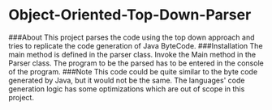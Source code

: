 # Object-Oriented-Top-Down-Parser

###About
This project parses the code using the top down approach and tries to replicate the code generation of Java ByteCode.
###Installation
The main method is defined in the parser class. 
Invoke the Main method in the Parser class. The program to be the parsed has to be entered in the console of the program.
###Note
This code could be quite similar to the byte code generated by Java, but it would not be the same. The languages' code generation logic has some optimizations which are out of scope in this project.
